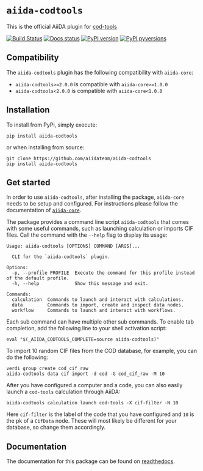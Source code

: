 # `aiida-codtools`

This is the official AiiDA plugin for [cod-tools](http://wiki.crystallography.net/cod-tools/)

[![Build Status](https://github.com/aiidateam/aiida-codtools/workflows/aiida-codtools/badge.svg)](https://github.com/aiidateam/aiida-codtools/actions)
[![Docs status](https://readthedocs.org/projects/aiida-codtools/badge)](http://aiida-codtools.readthedocs.io/)
[![PyPI version](https://badge.fury.io/py/aiida-codtools.svg)](https://badge.fury.io/py/aiida-codtools)
[![PyPI pyversions](https://img.shields.io/pypi/pyversions/aiida-core.svg)](https://pypi.python.org/pypi/aiida-core/)


## Compatibility
The `aiida-codtools` plugin has the following compatibility with `aiida-core`:

 * `aiida-codtools>=2.0.0` is compatible with `aiida-core>=1.0.0`
 * `aiida-codtools<2.0.0` is compatible with `aiida-core<1.0.0`

## Installation
To install from PyPi, simply execute:

    pip install aiida-codtools

or when installing from source:

    git clone https://github.com/aiidateam/aiida-codtools
    pip install aiida-codtools

## Get started
In order to use `aiida-codtools`, after installing the package, `aiida-core` needs to be setup and configured.
For instructions please follow the documentation of [`aiida-core`](https://aiida-core.readthedocs.io/en/latest/).

The package provides a command line script `aiida-codtools` that comes with some useful commands, such as launching calculation or imports CIF files.
Call the command with the `--help` flag to display its usage:

    Usage: aiida-codtools [OPTIONS] COMMAND [ARGS]...

      CLI for the `aiida-codtools` plugin.

    Options:
      -p, --profile PROFILE  Execute the command for this profile instead of the default profile.
      -h, --help             Show this message and exit.

    Commands:
      calculation  Commands to launch and interact with calculations.
      data         Commands to import, create and inspect data nodes.
      workflow     Commands to launch and interact with workflows.

Each sub command can have multiple other sub commands.
To enable tab completion, add the following line to your shell activation script:

    eval "$(_AIIDA_CODTOOLS_COMPLETE=source aiida-codtools)"

To import 10 random CIF files from the COD database, for example, you can do the following:

    verdi group create cod_cif_raw
    aiida-codtools data cif import -d cod -G cod_cif_raw -M 10

After you have configured a computer and a code, you can also easily launch a `cod-tools` calculation through AiiDA:

    aiida-codtools calculation launch cod-tools -X cif-filter -N 10

Here `cif-filter` is the label of the code that you have configured and `10` is the pk of a `CifData` node.
These will most likely be different for your database, so change them accordingly.


## Documentation
The documentation for this package can be found on [readthedocs](http://aiida-codtools.readthedocs.io/en/latest/).
